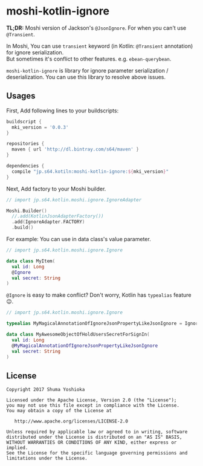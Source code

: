 # moshi-kotlin-ignore

**TL;DR:** Moshi version of Jackson's `@JsonIgnore`. For when you can't use `@Transient`.

In Moshi, You can use `transient` keyword (in Kotlin: `@Transient` annotation) for ignore serialization.  
But sometimes it's conflict to other features. e.g. `ebean-querybean`.

`moshi-kotlin-ignore` is library for ignore parameter serialization / deserialization. You can use this library to resolve above issues.

## Usages

First, Add following lines to your buildscripts:

```groovy
buildscript {
  mki_version = '0.0.3'
}
```

```groovy
repositories {
  maven { url 'http://dl.bintray.com/s64/maven' }
}

dependencies {
  compile "jp.s64.kotiln:moshi-kotlin-ignore:${mki_version}"
}
```

Next, Add factory to your Moshi builder.

```kotlin
// import jp.s64.kotlin.moshi.ignore.IgnoreAdapter

Moshi.Builder()
  //.add(KotlinJsonAdapterFactory())
  .add(IgnoreAdapter.FACTORY)
  .build()
```

For example: You can use in data class's value parameter.

```kotlin
// import jp.s64.kotlin.moshi.ignore.Ignore

data class MyItem(
  val id: Long
  @Ignore
  val secret: String
)
```

`@Ignore` is easy to make conflict? Don't worry, Kotlin has `typealias` feature 😉.

```kotlin
// import jp.s64.kotlin.moshi.ignore.Ignore

typealias MyMagicalAnnotationOfIgnoreJsonPropertyLikeJsonIgnore = Ignore

data class MyAwesomeObjectOfHoldUsersSecretForSignIn(
  val id: Long
  @MyMagicalAnnotationOfIgnoreJsonPropertyLikeJsonIgnore
  val secret: String
)
```

## License

```
Copyright 2017 Shuma Yoshioka

Licensed under the Apache License, Version 2.0 (the "License");
you may not use this file except in compliance with the License.
You may obtain a copy of the License at

   http://www.apache.org/licenses/LICENSE-2.0

Unless required by applicable law or agreed to in writing, software
distributed under the License is distributed on an "AS IS" BASIS,
WITHOUT WARRANTIES OR CONDITIONS OF ANY KIND, either express or implied.
See the License for the specific language governing permissions and
limitations under the License.
```
